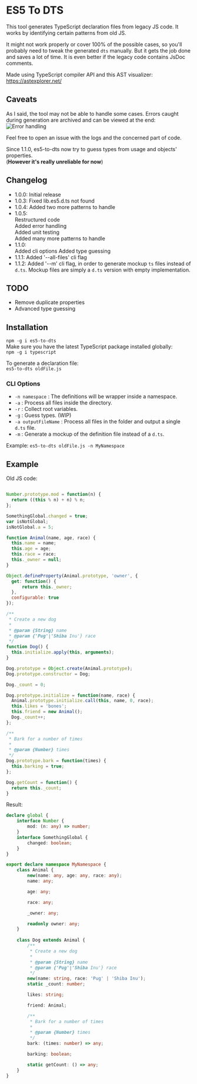# ES5 To DTS
This tool generates TypeScript declaration files from legacy JS code.
It works by identifying certain patterns from old JS.

It might not work properly or cover 100% of the possible cases, so you'll probably need to tweak the generated `dts` manually. But it gets the job done and saves a lot of time. It is even better if the legacy code contains JsDoc comments.

Made using TypeScript compiler API and this AST visualizer:  
https://astexplorer.net/


## Caveats
As I said, the tool may not be able to handle some cases. Errors caught during generation are archived and can be
viewed at the end:  
![Error handling](https://i.imgur.com/ue7EJDu.png)

Feel free to open an issue with the logs and the concerned part of code.

Since 1.1.0, es5-to-dts now try to guess types from usage and objects' properties.  
(**However it's really unreliable for now**)

## Changelog
- 1.0.0: Initial release
- 1.0.3: Fixed lib.es5.d.ts not found
- 1.0.4: Added two more patterns to handle
- 1.0.5:  
Restructured code  
Added error handling  
Added unit testing  
Added many more patterns to handle  
- 1.1.0:  
Added cli options
Added type guessing
- 1.1.1: Added '--all-files' cli flag
- 1.1.2: Added '--m' cli flag, in order to generate mockup `ts` files instead of `d.ts`.
Mockup files are simply a `d.ts` version with empty implementation.

## TODO
- Remove duplicate properties
- Advanced type guessing


## Installation
`npm -g i es5-to-dts`  
Make sure you have the latest TypeScript package installed globally:  
`npm -g i typescript`

To generate a declaration file:  
`es5-to-dts oldFile.js`

### CLI Options
- `-n namespace` : The definitions will be wrapper inside a namespace.
- `-a` : Process all files inside the directory.
- `-r` : Collect root variables.  
- `-g` : Guess types. (WIP)
- `-a outputFileName` : Process all files in the folder and output a single `d.ts` file.
- `-m` : Generate a mockup of the definition file instead of a `d.ts`.

Example: `es5-to-dts oldFile.js -n MyNamespace`


## Example
Old JS code:  
```javascript

Number.prototype.mod = function(n) {
  return ((this % n) + n) % n;
};

SomethingGlobal.changed = true;
var isNotGlobal;
isNotGlobal.a = 5;

function Animal(name, age, race) {
  this.name = name;
  this.age = age;
  this.race = race;
  this._owner = null;
}

Object.defineProperty(Animal.prototype, 'owner', {
  get: function() {
      return this._owner;
  },
  configurable: true
});

/**
 * Create a new dog
 *
 * @param {String} name
 * @param {'Pug'|'Shiba Inu'} race
 */
function Dog() {
  this.initialize.apply(this, arguments);
}

Dog.prototype = Object.create(Animal.prototype);
Dog.prototype.constructor = Dog;

Dog._count = 0;

Dog.prototype.initialize = function(name, race) {
  Animal.prototype.initialize.call(this, name, 0, race);
  this.likes = 'bones';
  this.friend = new Animal();
  Dog._count++;
};

/**
 * Bark for a number of times
 *
 * @param {Number} times
 */
Dog.prototype.bark = function(times) {
  this.barking = true;
};

Dog.getCount = function() {
  return this._count;
}
```

Result:  
```typescript
declare global {
    interface Number {
        mod: (n: any) => number;
    }
    interface SomethingGlobal {
        changed: boolean;
    }
}

export declare namespace MyNamespace {
    class Animal {
        new(name: any, age: any, race: any);
        name: any;

        age: any;

        race: any;

        _owner: any;

        readonly owner: any;
    }
    
    class Dog extends Animal {
        /**
         * Create a new dog
         *
         * @param {String} name
         * @param {'Pug'|'Shiba Inu'} race
         */
        new(name: string, race: 'Pug' | 'Shiba Inu');
        static _count: number;

        likes: string;

        friend: Animal;

        /**
         * Bark for a number of times
         *
         * @param {Number} times
         */
        bark: (times: number) => any;

        barking: boolean;

        static getCount: () => any;
    }
}
```
